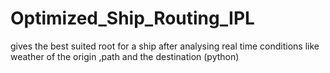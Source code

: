 # Optimized_Ship_Routing_IPL
 gives the best suited root for a ship after analysing real time conditions like weather of the origin ,path and the destination (python)
